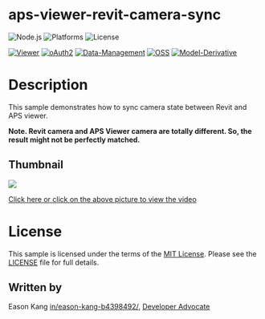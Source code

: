 # aps-viewer-revit-camera-sync

![Node.js](https://img.shields.io/badge/node-%3E%3D%2010.0.0-brightgreen.svg)
![Platforms](https://img.shields.io/badge/platform-windows%20%7C%20osx%20%7C%20linux-lightgray.svg)
![License](https://img.shields.io/badge/license-MIT-green.svg)

[![Viewer](https://img.shields.io/badge/Viewer-v7-green.svg)](http://developer.autodesk.com/)
[![oAuth2](https://img.shields.io/badge/oAuth2-v2-green.svg)](http://developer.autodesk.com/)
[![Data-Management](https://img.shields.io/badge/Data%20Management-v1-green.svg)](http://developer.autodesk.com/)
[![OSS](https://img.shields.io/badge/OSS-v2-green.svg)](http://developer.autodesk.com/)
[![Model-Derivative](https://img.shields.io/badge/Model%20Derivative-v2-green.svg)](http://developer.autodesk.com/)

# Description

This sample demonstrates how to sync camera state between Revit and APS viewer.

**Note. Revit camera and APS Viewer camera are totally different. So, the result might not be perfectly matched.**

## Thumbnail

[![](http://img.youtube.com/vi/ejGGOWkqzTE/0.jpg)](http://www.youtube.com/watch?v=ejGGOWkqzTE "Demo sync camera between Revit and APS Viewer")

[Click here or click on the above picture to view the video](http://www.youtube.com/watch?v=ejGGOWkqzTE)


# License

This sample is licensed under the terms of the [MIT License](http://opensource.org/licenses/MIT).
Please see the [LICENSE](LICENSE) file for full details.

## Written by

Eason Kang [in/eason-kang-b4398492/](https://www.linkedin.com/in/eason-kang-b4398492), [Developer Advocate](http://aps.autodesk.com)